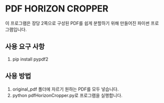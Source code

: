 # PDF HORIZON CROPPER

이 프로그램은 장당 2쪽으로 구성된 PDF를 쉽게 분할하기 위해 만들어진 파이썬 프로그램입니다.

## 사용 요구 사항

1. pip install pypdf2

## 사용 방법

1. original_pdf 폴더에 자르기 원하는 PDF를 모두 넣습니다.
2. python pdfHorizonCropper.py로 프로그램을 실행합니다.

